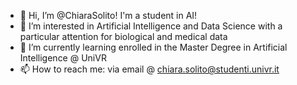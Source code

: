 - 👋 Hi, I’m @ChiaraSolito! I'm a student in AI!
- 👀 I’m interested in Artificial Intelligence and Data Science with a particular attention for biological and medical data
- 🌱 I’m currently learning enrolled in the Master Degree in Artificial Intelligence @ UniVR
- 📫 How to reach me: via email @ chiara.solito@studenti.univr.it
